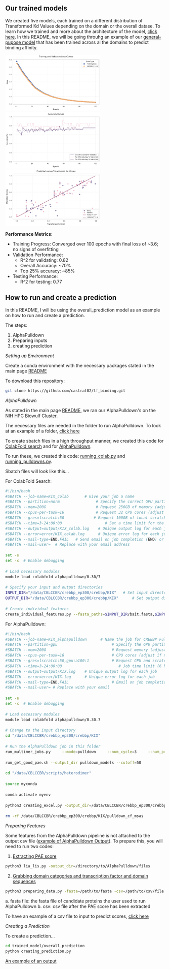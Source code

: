 ## Our trained models

We created five models, each trained on a different distribution of Transformed Kd Values depending on the domain or the overall datase. To learn how we trained and more about the architecture of the model, [click here](../toolkit_to_train).
In this README, we will be going throuhg an example of our [general-pupose model](overall_prediction) that has been trained across al the domains to predict binding affinity. 


<img src="overall_prediction/information/loss_curve.png" width="300"> <img src="overall_prediction/information/accuracy_curve.png" width="300"> <img src="overall_prediction/information/r_square_predicted_actual.png" width="300">

**Performance Metrics**:

- Training Progress: Converged over 100 epochs with final loss of ~3.6; no signs of overfitting
- Validation Performance:
  - R^2 for validating: 0.82
  - Overall Accuracy: ~70%
  - Top 25% accuracy: ~85%
- Testing Performance:
   - R^2 for testing: 0.77

## How to run and create a prediction

In this README, I will be using the overall_prediction model as an example on how to run and create a prediction. 

The steps: 
1. AlphaPulldown
2. Preparing inputs
3. creating prediction

*Setting up Environment*

Create a conda environment with the necessary packages stated in the main page [README](../README.md)

To download this repository:
```bash
git clone https://github.com/castral02/tf_binding.git
```

*AlphaPulldown*

As stated in the main page [README](../README.md), we ran our AlphaPulldown's on the NIH HPC Biowulf Cluster. 

The necessary files are needed in the folder to run AlphaPulldown. To look at an example of a folder, [click here](../examples/alphapulldown_files)

To create sbatch files in a high throughput manner, we created this code for [ColabFold search](../scripts/colab.py) and for [AlphaPulldown](../scripts/pulldown.py). 

To run these, we created this code: [running_colab.py](../scripts/running_colab.py) and [running_pulldowns.py](../scripts/running_pulldowns.py).

Sbatch files will look like this...

For ColabFold Search:

```bash
#!/bin/bash
#SBATCH --job-name=KIX_colab       # Give your job a name
#SBATCH --partition=norm                # Specify the correct GPU partition
#SBATCH --mem=200G                      # Request 256GB of memory (adjust as necessary)
#SBATCH --cpus-per-task=16              # Request 32 CPU cores (adjust as necessary)
#SBATCH --gres=lscratch:50             # Request 100GB of local scratch space               
#SBATCH --time=3-24:00:00                   # Set a time limit for the job (6 hours)
#SBATCH --output=output/KIX_colab.log    # Unique output log for each job
#SBATCH --error=error/KIX_colab.log      # Unique error log for each job
#SBATCH --mail-type=END,FAIL   # Send email on job completion (END) or failure (FAIL)
#SBATCH --mail-user=  # Replace with your email address

set -e
set -x  # Enable debugging

# Load necessary modules
module load colabfold alphapulldown/0.30/7

# Specify your input and output directories
INPUT_DIR="/data/CBLCCBR/crebbp_ep300/crebbp/KIX"   # Set input directory dynamically
OUTPUT_DIR="/data/CBLCCBR/crebbp_ep300/crebbp/KIX"      # Set output directory dynamically

# Create individual features
create_individual_features.py --fasta_paths=$INPUT_DIR/bait.fasta,$INPUT_DIR/candidate.fasta --output_dir=$OUTPUT_DIR/pulldown_cf_msas --use_precomputed_msas=True --max_template_date=2023-01-01 --use_mmseqs2=True --skip_existing=True
```

For AlphaPulldown:

```bash
#!/bin/bash
#SBATCH --job-name=KIX_alphapulldown      # Name the job for CREBBP Full
#SBATCH --partition=gpu                        # Specify the GPU partition
#SBATCH --mem=200G                             # Request memory (adjust if necessary)
#SBATCH --cpus-per-task=16                     # CPU cores (adjust if necessary)
#SBATCH --gres=lscratch:50,gpu:a100:1          # Request GPU and scratch space
#SBATCH --time=3-24:00:00                         # Job time limit (6 hours)
#SBATCH --output=output/KIX.log    # Unique output log for each job
#SBATCH --error=error/KIX.log      # Unique error log for each job
#SBATCH --mail-type=END,FAIL                   # Email on job completion or failure
#SBATCH --mail-user= # Replace with your email

set -e
set -x  # Enable debugging

# Load necessary modules
module load colabfold alphapulldown/0.30.7

# Change to the input directory
cd "/data/CBLCCBR/crebbp_ep300/crebbp/KIX"

# Run the AlphaPulldown job in this folder
run_multimer_jobs.py     --mode=pulldown     --num_cycle=3     --num_predictions_per_model=2     --output_path=pulldown_models     --protein_lists=bait.txt,candidate.txt     --monomer_objects_dir=pulldown_cf_msas

run_get_good_pae.sh --output_dir pulldown_models --cutoff=50

cd "/data/CBLCCBR/scripts/heterodimer"

source myconda

conda activate myenv

python3 creating_excel.py -output_dir=/data/CBLCCBR/crebbp_ep300/crebbp/KIX/pulldown_models

rm -rf /data/CBLCCBR/crebbp_ep300/crebbp/KIX/pulldown_cf_msas
```

*Preparing Features*

Some features from the AlphaPulldown pipeline is not attached to the output csv file ([example of AlphaPulldown Output](../examples)). To prepare this, you will need to run two codes:

1. [Extracting PAE score](../scripts/lia_lis.py)

```bash
python3 lia_lis.py -output_dir=/directory/to/AlphaPulldown/files
```

2. [Grabbing domain categories and transcription factor and domain sequences](../scripts/preparing_data.py)

```bash
python3 preparing_data.py -fasta=/path/to/fasta -csv=/path/to/csv/file -protein=EP300orCREBBP
```
  a. fasta file: the fasta file of candidate proteins the user used to run AlphaPulldown
  b. csv: csv file after the PAE score has been extracted

To have an example of a csv file to input to predict scores, [click here](../examples)

*Creating a Prediction*

To create a prediction...
```bash
cd trained_model/overall_prediction
python creating_prediction.py 
```

[An example of an output](../examples)
